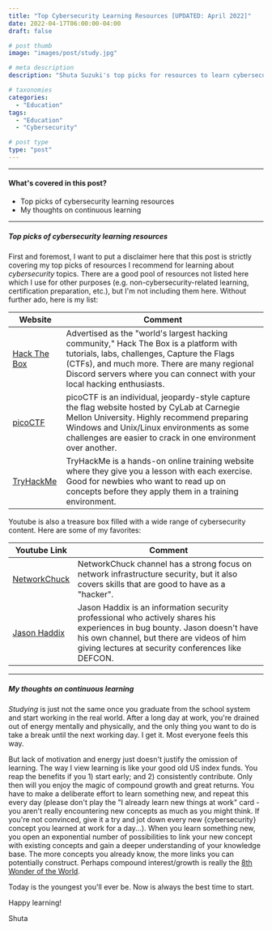 ```yaml
---
title: "Top Cybersecurity Learning Resources [UPDATED: April 2022]"
date: 2022-04-17T06:00:00-04:00
draft: false

# post thumb
image: "images/post/study.jpg"

# meta description
description: "Shuta Suzuki's top picks for resources to learn cybersecurity."

# taxonomies
categories:
  - "Education"
tags:
  - "Education"
  - "Cybersecurity"

# post type
type: "post"
---
```


<hr>

#### What's covered in this post?

* Top picks of cybersecurity learning resources
* My thoughts on continuous learning

<hr>

##### Top picks of cybersecurity learning resources

First and foremost, I want to put a disclaimer here that this post is strictly covering my top picks of resources I recommend for learning about *cybersecurity* topics. There are a good pool of resources not listed here which I use for other purposes (e.g. non-cybersecurity-related learning, certification preparation, etc.), but I'm not including them here. Without further ado, here is my list:

**Website** | **Comment**
-- | --
[Hack The Box](https://www.hackthebox.com/) | Advertised as the "world's largest hacking community," Hack The Box is a platform with tutorials, labs, challenges, Capture the Flags (CTFs), and much more. There are many regional Discord servers where you can connect with your local hacking enthusiasts.
[picoCTF](https://picoctf.org/) | picoCTF is an individual, jeopardy-style capture the flag website hosted by CyLab at Carnegie Mellon University. Highly recommend preparing Windows and Unix/Linux environments as some challenges are easier to crack in one environment over another. 
[TryHackMe](https://tryhackme.com/) | TryHackMe is a hands-on online training website where they give you a lesson with each exercise. Good for newbies who want to read up on concepts before they apply them in a training environment.

Youtube is also a treasure box filled with a wide range of cybersecurity content. Here are some of my favorites:

**Youtube Link** | **Comment**
-- | --
[NetworkChuck](https://www.youtube.com/c/NetworkChuck) | NetworkChuck channel has a strong focus on network infrastructure security, but it also covers skills that are good to have as a "hacker".
[Jason Haddix](https://www.youtube.com/results?search_query=Jason+Haddix) | Jason Haddix is an information security professional who actively shares his experiences in bug bounty. Jason doesn't have his own channel, but there are videos of him giving lectures at security conferences like DEFCON.

<hr>

##### My thoughts on continuous learning

*Studying* is just not the same once you graduate from the school system and start working in the real world. After a long day at work, you're drained out of energy mentally and physically, and the only thing you want to do is take a break until the next working day. I get it. Most everyone feels this way.

But lack of motivation and energy just doesn't justify the omission of learning. The way I view learning is like your good old US index funds. You reap the benefits if you 1) start early; and 2) consistently contribute. Only then will you enjoy the magic of compound growth and great returns. You have to make a deliberate effort to learn something new, and repeat this every day (please don't play the "I already learn new things at work" card - you aren't really encountering new concepts as much as you might think. If you're not convinced, give it a try and jot down every new {cybersecurity} concept you learned at work for a day...). When you learn something new, you open an exponential number of possibilities to link your new concept with existing concepts and gain a deeper understanding of your knowledge base. The more concepts you already know, the more links you can potentially construct. Perhaps compound interest/growth is really the [8th Wonder of the World](https://www.inc.com/jim-schleckser/why-einstein-considered-compound-interest-most-powerful-force-in-universe.html).

Today is the youngest you'll ever be. Now is always the best time to start.

Happy learning!

Shuta